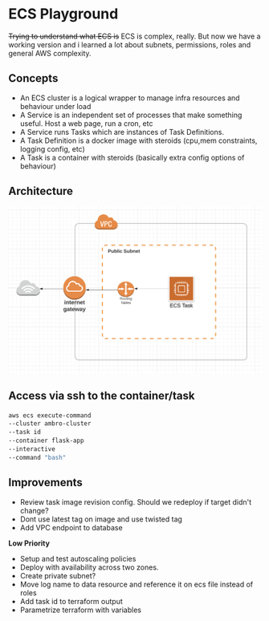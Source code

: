 # ECS Playground
~~Trying to understand what ECS is~~
ECS is complex, really. But now we have a working version and i learned a lot about subnets, permissions, roles and general AWS complexity.


## Concepts
- An ECS cluster is a logical wrapper to manage infra resources and behaviour under load
- A Service is an independent set of processes that make something useful. Host a web page, run a cron, etc
- A Service runs Tasks which are instances of Task Definitions.
- A Task Definition is a docker image with steroids (cpu,mem constraints, logging config, etc)
- A Task is a container with steroids (basically extra config options of behaviour)

## Architecture
![Architecture Diagram](Arch.png?raw=true)

## Access via ssh to the container/task
```bash
aws ecs execute-command 
--cluster ambro-cluster 
--task id 
--container flask-app 
--interactive 
--command "bash"
```

## Improvements
- Review task image revision config. Should we redeploy if target didn't change?
- Dont use latest tag on image and use twisted tag
- Add VPC endpoint to database

**Low Priority**
- Setup and test autoscaling policies
- Deploy with availability across two zones.
- Create private subnet?
- Move log name to data resource and reference it on ecs file instead of roles
- Add task id to terraform output
- Parametrize terraform with variables
